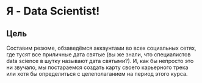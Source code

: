 # Я - Data Scientist!

## Цель

Составим резюме, обзаведёмся аккаунтами во всех социальных сетях, где тусят все приличные дата святые (вы же знали, что специалистов data science в шутку называют дата святыми?). И, как бы непросто это ни звучало, мы постараемся создать карту своего карьерного трека или хотя бы определиться с целеполаганием на период этого курса.